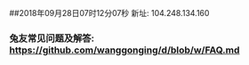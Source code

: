 ##2018年09月28日07时12分07秒 新址: 104.248.134.160
### 兔友常见问题及解答: https://github.com/wanggonging/d/blob/w/FAQ.md
